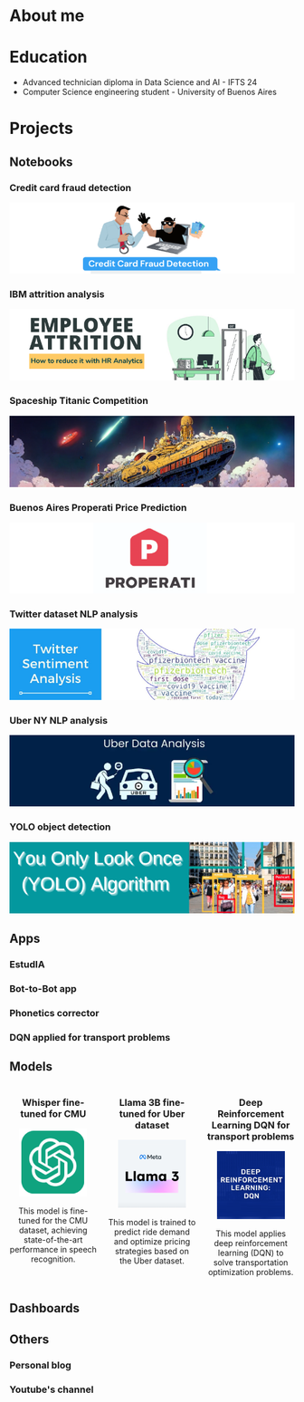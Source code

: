 # About me

# Education

- Advanced technician diploma in Data Science and AI - IFTS 24
- Computer Science engineering student - University of Buenos Aires

# Projects

## Notebooks

### Credit card fraud detection
![image](/assets/img/banner_credit_card.png)
### IBM attrition analysis
![image](/assets/img/banner_ibm_attrition.png)
### Spaceship Titanic Competition
![image](/assets/img/banner_spaceship_titanic.png)
### Buenos Aires Properati Price Prediction
![image](/assets/img/banner_properati.png)
### Twitter dataset NLP analysis
![image](/assets/img/banner_twitter_analysis.png)
### Uber NY NLP analysis
![image](/assets/img/banner_uber.png)
### YOLO object detection
![image](/assets/img/banner_yolo.png)

## Apps

### EstudIA
### Bot-to-Bot app
### Phonetics corrector
### DQN applied for transport problems

## Models

<div style="display: flex; justify-content: space-between; gap: 20px;">

  <div style="flex: 1; text-align: center;">
    <h3>Whisper fine-tuned for CMU</h3>
    <img src="/assets/img/model_1.png" alt="Whisper Model" style="width: auto; max-width: 250px;">
    <p>This model is fine-tuned for the CMU dataset, achieving state-of-the-art performance in speech recognition.</p>
  </div>

  <div style="flex: 1; text-align: center;">
    <h3>Llama 3B fine-tuned for Uber dataset</h3>
    <img src="/assets/img/model_2.png" alt="Llama Model" style="width: auto; max-width: 250px;">
    <p>This model is trained to predict ride demand and optimize pricing strategies based on the Uber dataset.</p>
  </div>

  <div style="flex: 1; text-align: center;">
    <h3>Deep Reinforcement Learning DQN for transport problems</h3>
    <img src="/assets/img/model_3.png" alt="DQN Model" style="width: auto; max-width: 250px;">
    <p>This model applies deep reinforcement learning (DQN) to solve transportation optimization problems.</p>
  </div>

</div>

## Dashboards

## Others

### Personal blog
### Youtube's channel
